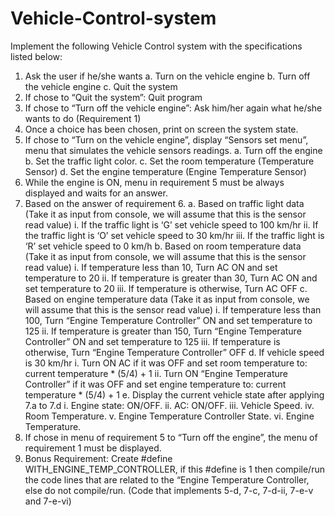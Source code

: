 # Vehicle-Control-system
Implement the following Vehicle Control system with the specifications listed below:
1. Ask the user if he/she wants
a. Turn on the vehicle engine
b. Turn off the vehicle engine
c. Quit the system
2. If chose to “Quit the system”: Quit program
3. If chose to “Turn off the vehicle engine”: Ask him/her again what he/she wants to do (Requirement 1)
4. Once a choice has been chosen, print on screen the system state.
5. If chose to “Turn on the vehicle engine”, display “Sensors set menu”, menu that simulates the vehicle sensors readings.
a. Turn off the engine
b. Set the traffic light color.
c. Set the room temperature (Temperature Sensor)
d. Set the engine temperature (Engine Temperature Sensor)
6. While the engine is ON, menu in requirement 5 must be always displayed and waits for an answer.
7. Based on the answer of requirement 6.
a. Based on traffic light data (Take it as input from console, we will assume that this is the sensor read value)
i. If the traffic light is ‘G’ set vehicle speed to 100 km/hr
ii. If the traffic light is ‘O’ set vehicle speed to 30 km/hr
iii. If the traffic light is ‘R’ set vehicle speed to 0 km/h
b. Based on room temperature data (Take it as input from console, we will assume that this is the sensor read value)
i. If temperature less than 10, Turn AC ON and set temperature to 20
ii. If temperature is greater than 30, Turn AC ON and set temperature to 20
iii. If temperature is otherwise, Turn AC OFF
c. Based on engine temperature data (Take it as input from console, we will assume that this is the sensor read value)
i. If temperature less than 100, Turn “Engine Temperature Controller” ON and set temperature to 125
ii. If temperature is greater than 150, Turn “Engine Temperature Controller” ON and set temperature to 125
iii. If temperature is otherwise, Turn “Engine Temperature Controller” OFF
d. If vehicle speed is 30 km/hr
i. Turn ON AC if it was OFF and set room temperature to: current temperature * (5/4) + 1
ii. Turn ON “Engine Temperature Controller” if it was OFF and set engine temperature to: current temperature * (5/4) + 1
e. Display the current vehicle state after applying 7.a to 7.d
i. Engine state: ON/OFF.
ii. AC: ON/OFF.
iii. Vehicle Speed.
iv. Room Temperature.
v. Engine Temperature Controller State.
vi. Engine Temperature.
8. If chose in menu of requirement 5 to “Turn off the engine”, the menu of requirement 1 must be displayed.
9. Bonus Requirement: Create #define WITH_ENGINE_TEMP_CONTROLLER, if this #define is 1 then compile/run the code lines that are related to the “Engine Temperature Controller, else do not compile/run. (Code that implements 5-d, 7-c, 7-d-ii, 7-e-v and 7-e-vi)
